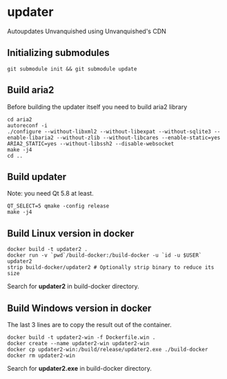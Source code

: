# updater
Autoupdates Unvanquished using Unvanquished's CDN

## Initializing submodules
```
git submodule init && git submodule update
```

## Build aria2
Before building the updater itself you need to build aria2 library
```
cd aria2
autoreconf -i
./configure --without-libxml2 --without-libexpat --without-sqlite3 --enable-libaria2 --without-zlib --without-libcares --enable-static=yes ARIA2_STATIC=yes --without-libssh2 --disable-websocket
make -j4
cd ..
```

## Build updater
Note: you need Qt 5.8 at least.
```
QT_SELECT=5 qmake -config release
make -j4
```

## Build Linux version in docker
```
docker build -t updater2 .
docker run -v `pwd`/build-docker:/build-docker -u `id -u $USER` updater2
strip build-docker/updater2 # Optionally strip binary to reduce its size
```
Search for **updater2** in build-docker directory.

## Build Windows version in docker

The last 3 lines are to copy the result out of the container.

```
docker build -t updater2-win -f Dockerfile.win .
docker create --name updater2-win updater2-win
docker cp updater2-win:/build/release/updater2.exe ./build-docker
docker rm updater2-win

```
Search for **updater2.exe** in build-docker directory.
